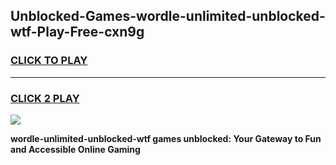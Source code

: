 
## Unblocked-Games-wordle-unlimited-unblocked-wtf-Play-Free-cxn9g
<h3>
<a href="https://premium76.site?title=wordle-unlimited-unblocked-wtf&ref=18A1">CLICK TO PLAY</a></h3>
<hr>

<h3>
<a href="https://premium76.site?title=wordle-unlimited-unblocked-wtf&ref=18A1">CLICK 2 PLAY</a>
  
</h3>

<a href="https://premium76.site?title=wordle-unlimited-unblocked-wtf&ref=18A1"><img src="https://clearcache.store/games.png"></a>


**wordle-unlimited-unblocked-wtf games unblocked: Your Gateway to Fun and Accessible Online Gaming**

